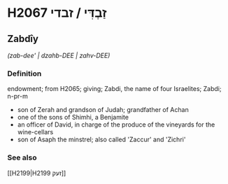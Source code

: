 # H2067 זַבְדִּי / זבדי

## Zabdîy

_(zab-dee' | dzahb-DEE | zahv-DEE)_

### Definition

endowment; from H2065; giving; Zabdi, the name of four Israelites; Zabdi; n-pr-m

- son of Zerah and grandson of Judah; grandfather of Achan
- one of the sons of Shimhi, a Benjamite
- an officer of David, in charge of the produce of the vineyards for the wine-cellars
- son of Asaph the minstrel; also called 'Zaccur' and 'Zichri'

### See also

[[H2199|H2199 זעק]]
